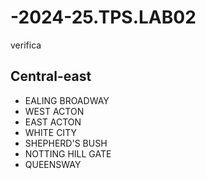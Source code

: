 # -2024-25.TPS.LAB02
verifica
## Central-east
- EALING BROADWAY
- WEST ACTON
- EAST ACTON
- WHITE CITY
- SHEPHERD'S BUSH
- NOTTING HILL GATE
- QUEENSWAY
